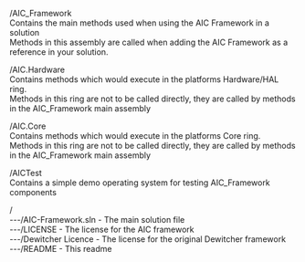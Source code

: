 /AIC_Framework  
Contains the main methods used when using the AIC Framework in a solution  
Methods in this assembly are called when adding the AIC Framework as a reference in your solution.  
  
/AIC.Hardware  
Contains methods which would execute in the platforms Hardware/HAL ring.  
Methods in this ring are not to be called directly, they are called by methods in the AIC_Framework main assembly  
  
/AIC.Core  
Contains methods which would execute in the platforms Core ring.  
Methods in this ring are not to be called directly, they are called by methods in the AIC_Framework main assembly  
  
/AICTest  
Contains a simple demo operating system for testing AIC_Framework components  
  
/  
---/AIC-Framework.sln   - The main solution file  
---/LICENSE             - The license for the AIC framework  
---/Dewitcher Licence   - The license for the original Dewitcher framework  
---/README              - This readme  
  

